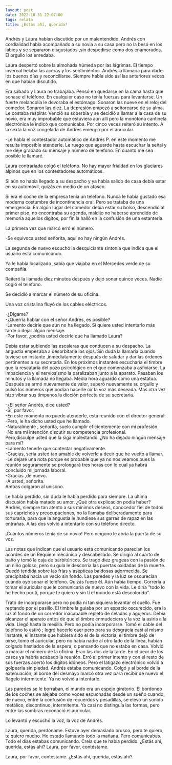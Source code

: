 ```yaml
---
layout: post
date: 2022-10-31 22:07:00
tags: relato
title: ¿Estás ahí, querida?
---
```


Andrés y Laura habían discutido por un malentendido. Andrés con
cordialidad había acompañado a su novia a su casa pero no la besó en
los labios y se separaron disgustados ,sin despedirse como dos
enamorados. El orgullo los enredaba.

Laura despertó sobre la almohada húmeda por las lágrimas. El tiempo
invernal helaba las aceras y los sentimientos. Andrés la llamaría para
darle los buenos días y reconciliarse. Siempre había sido así las
anteriores veces en que habían discutido.

Era sábado y Laura no trabajaba. Pensó en quedarse en la cama hasta que
sonase el teléfono. En cualquier caso no tenía fuerzas para levantarse.
Un fuerte melancolía le devoraba el estómago. Sonaron las nueve en el
reloj del comedor. Sonaron las diez. La depresión empezó a señorearse
de su alma. Le costaba respirar. Venció su soberbia y se decidió a
llamar a la casa de su novio, era muy improbable que estuviera aún allí
pero la monótona cantinela electrónica le indicó que comunicaba. Por
cinco veces reiteró su intento. A la sexta la voz congelada de Andrés
emergió por el auricular.

-Le habla el contestador automático de Andrés P. en este momento me
resulta imposible atenderle. Le ruego que aguarde hasta escuchar la
señal y me deje grabado su mensaje y número de teléfono. En cuanto me
sea posible le llamaré.

Laura contrariada colgó el teléfono. No hay mayor frialdad en los
glaciares alpinos que en los contestadores automáticos.

Si aún no había llegado a su despacho y ya había salido de casa debía
estar en su automóvil, quizás en medio de un atasco.

Si era el coche de la empresa tenía un teléfono. Nunca le había gustado
esa moderna costumbre de incontinencia oral. Pero se trataba de una
emergencia. En algún lugar del comedor debía estar su bolso, descendió
al primer piso, no encontraba su agenda, maldijo no haberse aprendido
de memoria aquellos dígitos, por fin la halló en la confusión de una
estantería.

La primera vez que marcó erró el número.

-Se equivoca usted señorita, aquí no hay ningún Andrés.

La segunda de nuevo escuchó la desquiciante sintonía que indica que el
usuario está comunicando.

Ya le había localizado ,sabía que viajaba en el Mercedes verde de su
compañía.

Reiteró la llamada diez minutos después y dejó sonar quince veces.
Nadie cogió el teléfono.

Se decidió a marcar el número de su oficina.

Una voz cristalina fluyó de los cables eléctricos.

-¿Dígame?  
-¿Querría hablar con el señor Andrés, es posible?  
-Lamento decirle que aún no ha llegado. Si quiere usted intentarlo más
tarde o dejar algún mensaje.  
-Por favor, ¿podría usted decirle que ha llamado Laura?

Debía estar subiendo las escaleras que conducen a su despacho. La
angustia empezaba a desorbitarle los ojos. Sin duda la llamaría cuando
tuviese un instante ,inmediatamente después de saludar y dar las
órdenes pertinentes a su secretaria. En los próximos instantes
escucharía el timbre que la rescataría del pozo psicológico en el que
comenzaba a asfixiarse. La impaciencia y el nerviosismo la paralizaban
junto a la aparato. Pasaban los minutos y la llamada no llegaba. Media
hora aguardó como una estatua. Después se armó nuevamente de valor, 
superó nuevamente su orgullo y pulsó los números que podían hacerle
oír la voz más deseada. Mas otra vez hizo vibrar sus tímpanos la
dicción perfecta de su secretaria.

-¿El señor Andrés, dice usted?  
-Sí, por favor.  
-En este momento no puede atenderle, está reunido con el director
general.  
-Pero, le ha dicho usted que he llamado.  
-Naturalmente , señorita, suelo cumplir eficientemente con mi
profesión.  
-No era mi intención discutir su competencia profesional.  
Pero,disculpe usted que la siga molestando. ¿No ha dejado ningún
mensaje para mí?  
-Lamento tenerle que contestar negativamente.  
-Gracias, sería usted tan amable de volverle a decir que he vuelto a
llamar.  
-Le dejaré una nota porque es probable que ya no nos veamos pues la
reunión seguramente se prolongará tres horas con lo cual ya habrá
concluido mi jornada laboral.  
-Gracias ,de nuevo.  
-A usted, señorita.  
Ambas colgaron al unísono.

Le había perdido, sin duda le había perdido para siempre. La última
discusión había matado su amor. ¿Qué otra explicación podía haber?
Andrés, siempre tan atento a sus mínimos deseos, conocedor fiel de
todos sus caprichos y preocupaciones, no la llamaba deliberadamente
para torturarla, para que la angustia le hundiese sus garras de rapaz
en las entrañas. A las dos volvió a intentarlo con su teléfono directo.

¡Cuántos números tenía de su novio! Pero ninguno le abría la puerta de su voz.

Las notas que indican que el usuario está comunicando parecían los
acordes de un Réquiem mecánico y descabellado. Se dirigió al cuarto de
baño y tomó la caja de barbitúricos. Se tragó diez grageas con la
pasión de un niño goloso, pero su gula le descorría las puertas
oxidadas de la muerte. Quedó tendida sobre las frías y asépticas
baldosas adormecida. Se precipitaba hacia un vacío sin fondo. Las
paredes y la luz se oscurecían cuando oyó sonar el teléfono. Quizás
fuese él. Aún había tiempo. Correría a tomar el auricular que le
comunicaría de nuevo con la vida. Le diría "todo lo he hecho por tí,
porque te quiero y sin tí el mundo está descolorido". 

Trató de incorporarse pero no podía ni tan siquiera levantar el cuello. Fue
reptando por el pasillo. El timbre la guiaba por un espacio oscurecido,
era la luz al fondo de un corredor inacabable repleto de celadas y
agujeros. Debía alcanzar el aparato antes de que el timbre enmudeciera
y la voz la asiría a la vida. Llegó hasta la mesilla. Pero no podía
incorporarse. Tomó el cable del teléfono lo estiró ; logró hacerlo caer
pero para su desgracia casi al mismo instante, el instante que hubiera
sido el de la victoria, el timbre dejó de oírse, tomó el auricular,
pero no había nadie al otro lado de la línea, habían colgado hastiados
de la espera, o pensando que no estaba en casa. Volvió a marcar el
número de la oficina. Eran las dos de la tarde. En el peor de los casos
ya habría acabado la reunión. Erró al primer intento y con el resto de
sus fuerzas acertó los dígitos idóneos. Pero el latigazo electrónico
volvió a golpearla sin piedad. Andrés estaba comunicando. Colgó y al
borde de la extenuación, al borde del desmayo marcó otra vez para
recibir de nuevo el flagelo intermitente. Ya no volvió a intentarlo.

Las paredes se le borraban, el mundo era un espejo giratorio. El
bordoneo de los coches se alejaba como voces escuchadas desde un sueño
cuando, de nuevo, entre la confusión de recuerdos y pesadillas, se
elevó un sonido metálico, discontinuo, intermitente. Ya casi no
distinguía las formas, pero entre las sombras reconoció el auricular.

Lo levantó y escuchó la voz, la voz de Andrés.

Laura, querida, perdóname. Estuve ayer demasiado brusco, pero te
quiero, te quiero mucho. He estado llamando todo la mañana. Pero
comunicabas. Todo el días estabas comunicando. Creía que te había
perdido. ¿Estás ahí, querida, estás ahí? Laura, por favor, contéstame.

Laura, por favor, contéstame. ¿Estás ahí, querida, estás ahí?